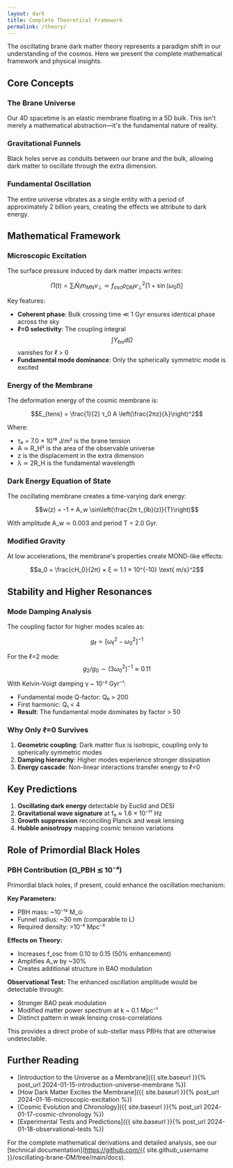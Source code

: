 ```yaml
---
layout: dark
title: Complete Theoretical Framework
permalink: /theory/
---
```


The oscillating brane dark matter theory represents a paradigm shift in our understanding of the cosmos. Here we present the complete mathematical framework and physical insights.

## Core Concepts

### The Brane Universe
Our 4D spacetime is an elastic membrane floating in a 5D bulk. This isn't merely a mathematical abstraction—it's the fundamental nature of reality.

### Gravitational Funnels
Black holes serve as conduits between our brane and the bulk, allowing dark matter to oscillate through the extra dimension.

### Fundamental Oscillation
The entire universe vibrates as a single entity with a period of approximately 2 billion years, creating the effects we attribute to dark energy.

## Mathematical Framework

### Microscopic Excitation

The surface pressure induced by dark matter impacts writes:

$$\Pi(t) = \sum_i \dot{N}_i m_{MN} v_{\perp} \simeq f_{osc} \rho_{DM} v_{\perp}^2 [1 + \sin(\omega_0 t)]$$

Key features:
- **Coherent phase**: Bulk crossing time ≪ 1 Gyr ensures identical phase across the sky
- **ℓ=0 selectivity**: The coupling integral $$\int Y_{\ell m} d\Omega$$ vanishes for ℓ > 0
- **Fundamental mode dominance**: Only the spherically symmetric mode is excited

### Energy of the Membrane

The deformation energy of the cosmic membrane is:

$$E_{tens} = \frac{1}{2} τ_0 A \left(\frac{2πz}{λ}\right)^2$$

Where:
- τ₀ = 7.0 × 10¹⁹ J/m² is the brane tension
- A ≃ R_H² is the area of the observable universe
- z is the displacement in the extra dimension
- λ ≃ 2R_H is the fundamental wavelength

### Dark Energy Equation of State

The oscillating membrane creates a time-varying dark energy:

$$w(z) = -1 + A_w \sin\left(\frac{2π t_{lb}(z)}{T}\right)$$

With amplitude A_w ≃ 0.003 and period T = 2.0 Gyr.

### Modified Gravity

At low accelerations, the membrane's properties create MOND-like effects:

$$a_0 = \frac{cH_0}{2π} × ξ ≃ 1.1 × 10^{-10} \text{ m/s}^2$$

## Stability and Higher Resonances

### Mode Damping Analysis

The coupling factor for higher modes scales as:

$$g_{\ell} \propto [\omega_{\ell}^2 - \omega_0^2]^{-1}$$

For the ℓ=2 mode: $$g_2/g_0 \sim (3\omega_0^2)^{-1} \approx 0.11$$

With Kelvin-Voigt damping γ ~ 10⁻² Gyr⁻¹:
- Fundamental mode Q-factor: Q₀ > 200
- First harmonic: Q₁ < 4
- **Result**: The fundamental mode dominates by factor > 50

### Why Only ℓ=0 Survives

1. **Geometric coupling**: Dark matter flux is isotropic, coupling only to spherically symmetric modes
2. **Damping hierarchy**: Higher modes experience stronger dissipation
3. **Energy cascade**: Non-linear interactions transfer energy to ℓ=0

## Key Predictions

1. **Oscillating dark energy** detectable by Euclid and DESI
2. **Gravitational wave signature** at f₀ ≈ 1.6 × 10⁻¹⁷ Hz
3. **Growth suppression** reconciling Planck and weak lensing
4. **Hubble anisotropy** mapping cosmic tension variations

## Role of Primordial Black Holes

### PBH Contribution (Ω_PBH ≲ 10⁻⁴)

Primordial black holes, if present, could enhance the oscillation mechanism:

**Key Parameters:**
- PBH mass: ~10⁻¹² M_⊙ 
- Funnel radius: ~30 nm (comparable to L)
- Required density: >10⁻⁵ Mpc⁻³

**Effects on Theory:**
- Increases f_osc from 0.10 to 0.15 (50% enhancement)
- Amplifies A_w by ~30%
- Creates additional structure in BAO modulation

**Observational Test:**
The enhanced oscillation amplitude would be detectable through:
- Stronger BAO peak modulation
- Modified matter power spectrum at k ~ 0.1 Mpc⁻¹
- Distinct pattern in weak lensing cross-correlations

This provides a direct probe of sub-stellar mass PBHs that are otherwise undetectable.

## Further Reading

- [Introduction to the Universe as a Membrane]({{ site.baseurl }}{% post_url 2024-01-15-introduction-universe-membrane %})
- [How Dark Matter Excites the Membrane]({{ site.baseurl }}{% post_url 2024-01-16-microscopic-excitation %})
- [Cosmic Evolution and Chronology]({{ site.baseurl }}{% post_url 2024-01-17-cosmic-chronology %})
- [Experimental Tests and Predictions]({{ site.baseurl }}{% post_url 2024-01-18-observational-tests %})

For the complete mathematical derivations and detailed analysis, see our [technical documentation](https://github.com/{{ site.github_username }}/oscillating-brane-DM/tree/main/docs).